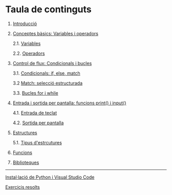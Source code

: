 # Taula de continguts

1. [Introducció](1-introduccio.md)

2. [Conceptes bàsics: Variables i operadors](2-conceptes.md)

     2.1. [Variables](2-conceptes.md#1-variables)

     2.2. [Operadors](2-conceptes.md#2-operadors) 

3. [Control de flux: Condicionals i bucles](3-control_flux.md)

    3.1. [Condicionals: if, else, match](3-control_flux.md#11-condicionals-if-elif-else)

    3.2  [Match: selecció estructurada](3-control_flux.md#12-match-selecció-estructurada-com-un-switch-modern)

    3.3. [Bucles for i while](3-control_flux.md#13-bucles)

4. [Entrada i sortida per pantalla: funcions print() i input()](4-entrada_sortida_input_print.md)

    4.1. [Entrada de teclat](4-entrada_sortida_input_print.md#41-entrada-de-teclat-en-python)

    4.2. [Sortida per pantalla](4-entrada_sortida_input_print.md#42-sortida-per-pantalla)

5. [Estructures](5-estructures.md)

    5.1. [Tipus d'estrcutures](5-estructures.md#51--tipus-destructures)

6. [Funcions](6-funcions.md)

7. [Biblioteques](7-biblioteques.md)

---

[Instal·lació de Python i Visual Studio Code](instal.md)

[Exercicis resolts](exercicis_resolts.md)
